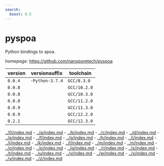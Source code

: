 ```yaml
---
search:
  boost: 0.5
---
```

# pyspoa

Python bindings to spoa.

*homepage*: <https://github.com/nanoporetech/pyspoa>

version | versionsuffix | toolchain
--------|---------------|----------
``0.0.4`` | ``-Python-3.7.4`` | ``GCC/8.3.0``
``0.0.8`` |  | ``GCC/10.2.0``
``0.0.8`` |  | ``GCC/10.3.0``
``0.0.8`` |  | ``GCC/11.2.0``
``0.0.9`` |  | ``GCC/11.3.0``
``0.0.9`` |  | ``GCC/12.2.0``
``0.2.1`` |  | ``GCC/12.3.0``

[../0/index.md](0) - [../a/index.md](a) - [../b/index.md](b) - [../c/index.md](c) - [../d/index.md](d) - [../e/index.md](e) - [../f/index.md](f) - [../g/index.md](g) - [../h/index.md](h) - [../i/index.md](i) - [../j/index.md](j) - [../k/index.md](k) - [../l/index.md](l) - [../m/index.md](m) - [../n/index.md](n) - [../o/index.md](o) - [../p/index.md](p) - [../q/index.md](q) - [../r/index.md](r) - [../s/index.md](s) - [../t/index.md](t) - [../u/index.md](u) - [../v/index.md](v) - [../w/index.md](w) - [../x/index.md](x) - [../y/index.md](y) - [../z/index.md](z)

